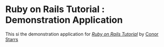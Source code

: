 # Ruby on Rails Tutorial : Demonstration Application

This si the demonstration application for [*Ruby on Rails Tutorial*](http://www.railstutorial.org) by [Conor Starrs](http://www.conorstarrs.com)
